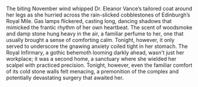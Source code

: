 The biting November wind whipped Dr. Eleanor Vance’s tailored coat around her legs as she hurried across the rain-slicked cobblestones of Edinburgh’s Royal Mile.  Gas lamps flickered, casting long, dancing shadows that mimicked the frantic rhythm of her own heartbeat. The scent of woodsmoke and damp stone hung heavy in the air, a familiar perfume to her, one that usually brought a sense of comforting calm. Tonight, however, it only served to underscore the gnawing anxiety coiled tight in her stomach.  The Royal Infirmary, a gothic behemoth looming darkly ahead, wasn't just her workplace; it was a second home, a sanctuary where she wielded her scalpel with practiced precision.  Tonight, however, even the familiar comfort of its cold stone walls felt menacing, a premonition of the complex and potentially devastating surgery that awaited her.
